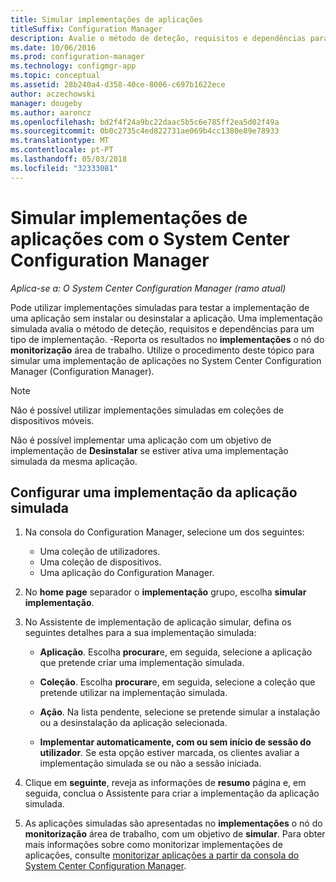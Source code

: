 ```yaml
---
title: Simular implementações de aplicações
titleSuffix: Configuration Manager
description: Avalie o método de deteção, requisitos e dependências para um tipo de implementação sem instalar a aplicação.
ms.date: 10/06/2016
ms.prod: configuration-manager
ms.technology: configmgr-app
ms.topic: conceptual
ms.assetid: 28b240a4-d358-40ce-8006-c697b1622ece
author: aczechowski
manager: dougeby
ms.author: aaroncz
ms.openlocfilehash: bd2f4f24a9bc22daac5b5c6e785ff2ea5d02f49a
ms.sourcegitcommit: 0b0c2735c4ed822731ae069b4cc1380e89e78933
ms.translationtype: MT
ms.contentlocale: pt-PT
ms.lasthandoff: 05/03/2018
ms.locfileid: "32333081"
---
```

# <a name="simulate-application-deployments-with-system-center-configuration-manager"></a>Simular implementações de aplicações com o System Center Configuration Manager

*Aplica-se a: O System Center Configuration Manager (ramo atual)*

Pode utilizar implementações simuladas para testar a implementação de uma aplicação sem instalar ou desinstalar a aplicação. Uma implementação simulada avalia o método de deteção, requisitos e dependências para um tipo de implementação. -Reporta os resultados no **implementações** o nó do **monitorização** área de trabalho. Utilize o procedimento deste tópico para simular uma implementação de aplicações no System Center Configuration Manager (Configuration Manager).  

> [!NOTE]  
> Não é possível utilizar implementações simuladas em coleções de dispositivos móveis.  
>   
> Não é possível implementar uma aplicação com um objetivo de implementação de **Desinstalar** se estiver ativa uma implementação simulada da mesma aplicação.  

## <a name="configure-a-simulated-application-deployment"></a>Configurar uma implementação da aplicação simulada

1.  Na consola do Configuration Manager, selecione um dos seguintes:  
    -   Uma coleção de utilizadores.  
    -   Uma coleção de dispositivos.  
    -   Uma aplicação do Configuration Manager.  

2.  No **home page** separador o **implementação** grupo, escolha **simular implementação**.  

3.  No Assistente de implementação de aplicação simular, defina os seguintes detalhes para a sua implementação simulada:  

    -   **Aplicação**. Escolha **procurar**e, em seguida, selecione a aplicação que pretende criar uma implementação simulada.  

    -   **Coleção**. Escolha **procurar**e, em seguida, selecione a coleção que pretende utilizar na implementação simulada.  

    -   **Ação**. Na lista pendente, selecione se pretende simular a instalação ou a desinstalação da aplicação selecionada.  

    -   **Implementar automaticamente, com ou sem início de sessão do utilizador**. Se esta opção estiver marcada, os clientes avaliar a implementação simulada se ou não a sessão iniciada.  

4.  Clique em **seguinte**, reveja as informações de **resumo** página e, em seguida, conclua o Assistente para criar a implementação da aplicação simulada.  

5.  As aplicações simuladas são apresentadas no **implementações** o nó do **monitorização** área de trabalho, com um objetivo de **simular**. Para obter mais informações sobre como monitorizar implementações de aplicações, consulte [monitorizar aplicações a partir da consola do System Center Configuration Manager](../../apps/deploy-use/monitor-applications-from-the-console.md).  
